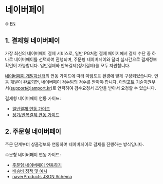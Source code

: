 # 네이버페이  

:globe_with_meridians: [EN](/en/NAVERPAY/README.md)  

## 1. 결제형 네이버페이  

가장 최신의 네이버페이 결제 서비스로, 일반 PG처럼 결제 페이지에서 결제 수단 중 하나로 네이버페이를 선택하여 진행되며, 주문형 네이버페이와 달리 실시간으로 결제정보 확인이 가능합니다. 일반결제와 반복결제(정기결제)를 모두 지원합니다.  

[네이버페이 개발자센터](https://developer.pay.naver.com/docs/v2/api)의 연동 가이드에 따라 아임포트 환경에 맞게 구성되었습니다. 연동 개발이 완료되면, 네이버페이 검수팀의 검수를 받아야 합니다. 아임포트 기술지원부서(support@iamport.kr)로 연락하여 검수요청서 초안을 받아서 요청할 수 있습니다.  

결제형 네이버페이 연동 가이드:

- [일반결제 연동 가이드](sample/naverpay-pg.md)
- [정기/반복결제 연동 가이드](sample/naverpay-recurring.md)

## 2. 주문형 네이버페이  

주문 단계부터 상품정보와 연동하여 네이버페이로 결제를 진행하는 방식입니다.  

주문형 네이버페이 연동 가이드:  

- [주문형 네이버페이 연동하기](sample/naverpay-order.md)
- [배송비 정책 및 예시](sample/naverpay-shipping.md)
- [naverProducts JSON Schema](sample/naverpay-schema.md)
